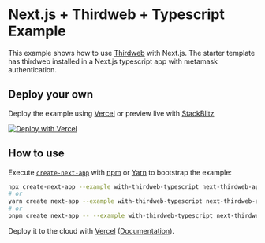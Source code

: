 # Next.js + Thirdweb + Typescript Example

This example shows how to use [Thirdweb](https://thirdweb.com/) with Next.js. The starter template has thirdweb installed in a Next.js typescript app with metamask authentication.
## Deploy your own

Deploy the example using [Vercel](https://vercel.com?utm_source=github&utm_medium=readme&utm_campaign=next-example) or preview live with [StackBlitz](https://stackblitz.com/github/vercel/next.js/tree/canary/examples/with-thirdweb-typescript)

[![Deploy with Vercel](https://vercel.com/button)](https://vercel.com/new/git/external?repository-url=https://github.com/vercel/next.js/tree/canary/examples/with-thirdweb-typescript&project-name=with-thirdweb-typescript&repository-name=with-thirdweb-typescript)

## How to use

Execute [`create-next-app`](https://github.com/vercel/next.js/tree/canary/packages/create-next-app) with [npm](https://docs.npmjs.com/cli/init) or [Yarn](https://yarnpkg.com/lang/en/docs/cli/create/) to bootstrap the example:

```bash
npx create-next-app --example with-thirdweb-typescript next-thirdweb-app
# or
yarn create next-app --example with-thirdweb-typescript next-thirdweb-app
# or
pnpm create next-app -- --example with-thirdweb-typescript next-thirdweb-app
```

Deploy it to the cloud with [Vercel](https://vercel.com/new?utm_source=github&utm_medium=readme&utm_campaign=next-example) ([Documentation](https://nextjs.org/docs/deployment)).
